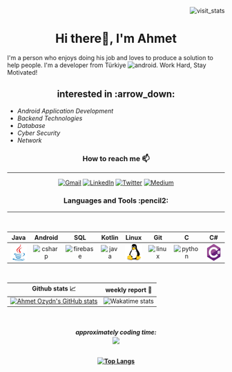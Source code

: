 <p align="right">
  <img
    src="https://komarev.com/ghpvc/?username=ahmetozydn"
    alt="visit_stats"
  />
</p>
<h1 align="center">Hi there👋, I'm Ahmet</h1>
<p>
I'm a person who enjoys doing his job and loves to produce a solution to help people. I'm a developer from Türkiye <img src="https://user-images.githubusercontent.com/75504778/234109305-de362c4e-7fbc-411f-8a86-74cd94b7c14f.png" alt="android" width="15" height="15"/>. Work Hard, Stay Motivated!</br>
</p>


<h2 align="center">interested in :arrow_down:</h2>

*  _Android Application Development_</br>
*  _Backend Technologies_</br>
*  _Database_</br>
*  _Cyber Security_</br>
*  _Network_</br>

<h3 align="center">How to reach me 📫</h3> 

_________________

<p align="center">
	<a href="mailto:ahmetozaydn944@gmail.com"><img src="https://img.icons8.com/bubbles/75/000000/gmail.png" alt="Gmail"/></a>
	<a href="https://www.linkedin.com/in/ahmet-%C3%B6zayd%C4%B1n-1b65b2173/"><img src="https://img.icons8.com/bubbles/75/000000/linkedin.png" alt="LinkedIn"/></a>
	<a href="https://twitter.com/cahiliyetsahibi"><img src="https://img.icons8.com/bubbles/75/000000/twitter-circled.png" alt="Twitter"/></a>
	<a href="https://medium.com/@ahmetozaydn944"><img src="https://img.icons8.com/?size=100&id=XVNvUWCvvlD9&format=png&color=000000" alt="Medium"/></a>
</p>

<h3 align="center">Languages and Tools :pencil2:</h3>

_________________

</br>

| Java | Android | SQL | Kotlin | Linux | Git | C | C# |
| :-: | :-: | :-: | :-: | :-: | :-: | :-: | :-: |
|<img align="center" src="https://raw.githubusercontent.com/devicons/devicon/master/icons/java/java-original.svg" alt="android" width="40" height="40"/>|<img align="center" src="https://developer.android.com/images/logos/android.svg" alt="csharp" width="40" height="40"/>|<img align="center" src="https://user-images.githubusercontent.com/75504778/234071540-00c3289a-da53-4006-9917-01ff4d4655a1.png" alt="firebase" width="40" height="40"/>|<img align="center" src="https://www.vectorlogo.zone/logos/kotlinlang/kotlinlang-icon.svg" alt="java" width="40" height="40"/>|<img align="center" src="https://raw.githubusercontent.com/devicons/devicon/master/icons/linux/linux-original.svg" alt="kotlin" width="40" height="40"/>|<img align="center" src="https://user-images.githubusercontent.com/75504778/234074121-2881246e-a785-4df3-9f88-d621b41306e0.png" alt="linux" width="40" height="40"/>|<img align="center" src="https://upload.wikimedia.org/wikipedia/commons/1/18/C_Programming_Language.svg" alt="python" width="40" height="40"/>|<img align="center" src = "https://raw.githubusercontent.com/devicons/devicon/master/icons/csharp/csharp-original.svg" width="40" height="40"/>|


</br>

| Github stats 📈  |      weekly report  :newspaper:    |
|:----------:|:-------------:|
|    [![Ahmet Ozydn's GitHub stats](https://github-readme-stats.vercel.app/api?username=ahmetozydn)](https://github.com/ahmetozydn/github-readme-stats)|  ![Wakatime stats](https://github-readme-stats-taupe-two.vercel.app/api/wakatime?username=ahmetozydn&hide_title=false&hide_border=false&langs_count=5&bg_color=00000000&text_color=777) |

</br>

<h4 align="center">
<i>approximately coding time:</i>
	</br>
<img align = "center" src = "https://wakatime.com/badge/user/dfdf14c9-d1a4-401c-8fde-7c0618f948fe.svg"
</h4>	


</br>
</br>
<!--
<a href="https://github.com/ahmetozydn">
        <img alt="github"
            src="https://img.shields.io/github/stars/ahmetozydn?affiliations=OWNER&color=%23ffe411&label=github%20stars&logo=github&logoColor=%23fffFF&style=flat" />
    </a>


-->
<!--[![ahmetozydn's wakatime stats](https://github-readme-stats.vercel.app/api/wakatime?username=ahmetozydn)](https://github.com/anuraghazra/github-readme-stats)
-->
 [![Top Langs](https://github-readme-stats.vercel.app/api/top-langs/?username=ahmetozydn&layout=compact)](https://github.com/anuraghazra/github-readme-stats)
<!-- [![GitHub Streak](https://streak-stats.demolab.com/?user=ahmetozydn)](https://git.io/streak-stats) -->

